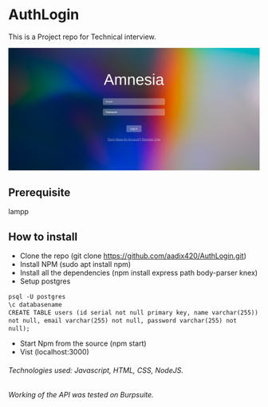 # AuthLogin
This is a Project repo for Technical interview.

![Banner](https://raw.githubusercontent.com/aadix420/AuthLogin/main/public/img/ss.png)

## Prerequisite
lampp

## How to install
- Clone the repo (git clone https://github.com/aadix420/AuthLogin.git)
- Install NPM (sudo apt install npm)
- Install all the dependencies (npm install express path body-parser knex)
- Setup postgres
```
psql -U postgres
\c databasename
CREATE TABLE users (id serial not null primary key, name varchar(255)) not null, email varchar(255) not null, password varchar(255) not null);
```
- Start Npm from the source (npm start)
- Vist (localhost:3000)

###### Technologies used: Javascript, HTML, CSS, NodeJS.
###### Working of the API was tested on Burpsuite.
